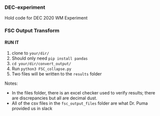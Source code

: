 ### DEC-experiment
Hold code for DEC 2020 WM Experiment

### FSC Output Transform

#### RUN IT
1. clone to `your/dir/`
2. Should only need `pip install pandas`
3. `cd your/dir/convert_output/`
4. Run `python3 FSC_collapse.py`
5. Two files will be written to the `results` folder

Notes:
  - In the files folder, there is an excel checker used to verify results; there are discrepancies but all are decimal dust.
  - All of the csv files in the `fsc_output_files` folder are what Dr. Puma provided us in slack
